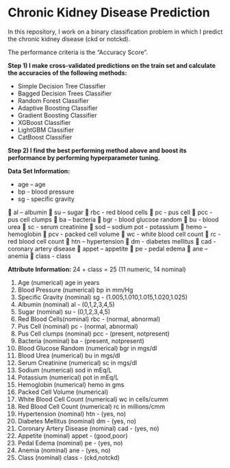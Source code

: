 # Chronic Kidney Disease Prediction

In this repository, I work on a binary classification problem in which I predict the chronic kidney disease (ckd or notckd).

The performance criteria is the “Accuracy Score”.

**Step 1) I make cross-validated predictions on the train set and calculate the accuracies of the following methods:**
- Simple Decision Tree Classifier
- Bagged Decision Trees Classifier
- Random Forest Classifier
- Adaptive Boosting Classifier
- Gradient Boosting Classifier
- XGBoost Classifier
- LightGBM Classifier
- CatBoost Classifier


**Step 2) I find the best performing method above and boost its performance by performing hyperparameter tuning.**


**Data Set Information:**
-	age – age
-	bp - blood pressure
-	sg - specific gravity

	al – albumin
	su – sugar
	rbc - red blood cells
	pc - pus cell
	pcc - pus cell clumps
	ba – bacteria
	bgr - blood glucose random
	bu - blood urea
	sc - serum creatinine
	sod – sodium
pot - potassium 
	hemo – hemoglobin
	pcv - packed cell volume
	wc - white blood cell count
	rc - red blood cell count
	htn – hypertension
	dm - diabetes mellitus
	cad - coronary artery disease
	appet – appetite
	pe - pedal edema
	ane – anemia
	class - class 


**Attribute Information:**
24 + class = 25 (11 numeric, 14 nominal)
1. Age (numerical) age in years
2. Blood Pressure (numerical) bp in mm/Hg
3. Specific Gravity (nominal) sg - (1.005,1.010,1.015,1.020,1.025)
4. Albumin (nominal) al - (0,1,2,3,4,5) 
5. Sugar (nominal) su - (0,1,2,3,4,5)
6. Red Blood Cells(nominal) rbc - (normal, abnormal)
7. Pus Cell (nominal) pc - (normal, abnormal)
8. Pus Cell clumps (nominal) pcc - (present, notpresent)
9. Bacteria (nominal) ba - (present, notpresent)
10. Blood Glucose Random (numerical) bgr in mgs/dl
11. Blood Urea (numerical) bu in mgs/dl
12. Serum Creatinine (numerical) sc in mgs/dl
13. Sodium (numerical) sod in mEq/L
14. Potassium (numerical) pot in mEq/L
15. Hemoglobin (numerical) hemo in gms
16. Packed Cell Volume (numerical)
17. White Blood Cell Count (numerical) wc in cells/cumm
18. Red Blood Cell Count (numerical) rc in millions/cmm
19. Hypertension (nominal) htn - (yes, no)
20. Diabetes Mellitus (nominal) dm - (yes, no)
21. Coronary Artery Disease (nominal) cad - (yes, no)
22. Appetite (nominal) appet - (good,poor)
23. Pedal Edema (nominal) pe - (yes, no)
24. Anemia (nominal) ane - (yes, no)
25. Class (nominal) class - (ckd,notckd) 
